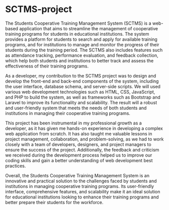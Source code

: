# SCTMS-project
 
The Students Cooperative Training Management System (SCTMS) is a web-based application that aims to streamline the management of cooperative training programs for students in educational institutions. The system provides a platform for students to search and apply for available training programs, and for institutions to manage and monitor the progress of their students during the training period. The SCTMS also includes features such as attendance tracking, performance evaluation, and feedback collection, which help both students and institutions to better track and assess the effectiveness of their training programs.

As a developer, my contribution to the SCTMS project was to design and develop the front-end and back-end components of the system, including the user interface, database schema, and server-side scripts. We will used various web development technologies such as HTML, CSS, JavaScript, and PHP to build the system, as well as frameworks such as Bootstrap and Laravel to improve its functionality and scalability. The result will a robust and user-friendly system that meets the needs of both students and institutions in managing their cooperative training programs.

This project has been instrumental in my professional growth as a developer, as it has given me hands-on experience in developing a complex web application from scratch. It has also taught me valuable lessons in project management, collaboration, and problem-solving, as we had to work closely with a team of developers, designers, and project managers to ensure the success of the project. Additionally, the feedback and criticism we received during the development process helped us to improve our coding skills and gain a better understanding of web development best practices.

Overall, the Students Cooperative Training Management System is an innovative and practical solution to the challenges faced by students and institutions in managing cooperative training programs. Its user-friendly interface, comprehensive features, and scalability make it an ideal solution for educational institutions looking to enhance their training programs and better prepare their students for the workforce.
